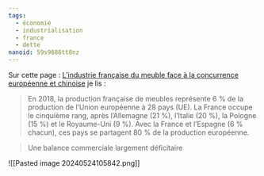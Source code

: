 ```yaml
---
tags:
  - économie
  - industrialisation
  - france
  - dette
nanoid: 59s9686tt8nz
---
```

Sur cette page : [L’industrie française du meuble face à la concurrence européenne et chinoise](https://www.insee.fr/fr/statistiques/4225112#graphique-figure3) je lis :

> En 2018, la production française de meubles représente 6 % de la production de l’Union européenne à 28 pays (UE). La France occupe le cinquième rang, après l’Allemagne (21 %), l’Italie (20 %), la Pologne (15 %) et le Royaume-Uni (9 %). Avec la France et l’Espagne (6 % chacun), ces pays se partagent 80 % de la production européenne.

> Une balance commerciale largement déficitaire

![[Pasted image 20240524105842.png]]
